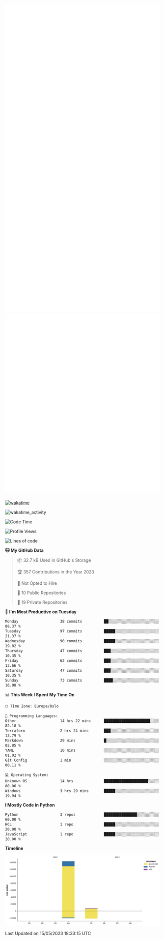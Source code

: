 ![Metrics](/metrics.svg)![Additional metrics](metrics.additional.svg)
----------------------------------------------------------------------------------------------------------------------------------------------------

[![wakatime](https://wakatime.com/badge/user/139c3dc8-b99d-475a-b6b4-e7663d03add8.svg)](https://wakatime.com/@139c3dc8-b99d-475a-b6b4-e7663d03add8)

![wakatime_activity](https://wakatime.com/share/@merca/d0fb6363-0f77-40ae-9525-9b9347ed2e36.svg)

<!--START_SECTION:waka-->
![Code Time](http://img.shields.io/badge/Code%20Time-6%2C639%20hrs%2044%20mins-blue)

![Profile Views](http://img.shields.io/badge/Profile%20Views-3-blue)

![Lines of code](https://img.shields.io/badge/From%20Hello%20World%20I%27ve%20Written-150.4%20thousand%20lines%20of%20code-blue)

**🐱 My GitHub Data** 

> 📦 32.7 kB Used in GitHub's Storage 
 > 
> 🏆 357 Contributions in the Year 2023
 > 
> 🚫 Not Opted to Hire
 > 
> 📜 10 Public Repositories 
 > 
> 🔑 19 Private Repositories 
 > 
📅 **I'm Most Productive on Tuesday** 

```text
Monday                   38 commits          ██░░░░░░░░░░░░░░░░░░░░░░░   08.37 % 
Tuesday                  97 commits          █████░░░░░░░░░░░░░░░░░░░░   21.37 % 
Wednesday                90 commits          █████░░░░░░░░░░░░░░░░░░░░   19.82 % 
Thursday                 47 commits          ███░░░░░░░░░░░░░░░░░░░░░░   10.35 % 
Friday                   62 commits          ███░░░░░░░░░░░░░░░░░░░░░░   13.66 % 
Saturday                 47 commits          ███░░░░░░░░░░░░░░░░░░░░░░   10.35 % 
Sunday                   73 commits          ████░░░░░░░░░░░░░░░░░░░░░   16.08 % 
```


📊 **This Week I Spent My Time On** 

```text
🕑︎ Time Zone: Europe/Oslo

💬 Programming Languages: 
Other                    14 hrs 22 mins      █████████████████████░░░░   82.18 % 
Terraform                2 hrs 24 mins       ███░░░░░░░░░░░░░░░░░░░░░░   13.79 % 
Markdown                 29 mins             █░░░░░░░░░░░░░░░░░░░░░░░░   02.85 % 
YAML                     10 mins             ░░░░░░░░░░░░░░░░░░░░░░░░░   01.02 % 
Git Config               1 min               ░░░░░░░░░░░░░░░░░░░░░░░░░   00.11 % 

💻 Operating System: 
Unknown OS               14 hrs              ████████████████████░░░░░   80.06 % 
Windows                  3 hrs 29 mins       █████░░░░░░░░░░░░░░░░░░░░   19.94 % 
```

**I Mostly Code in Python** 

```text
Python                   3 repos             ███████████████░░░░░░░░░░   60.00 % 
HCL                      1 repo              █████░░░░░░░░░░░░░░░░░░░░   20.00 % 
JavaScript               1 repo              █████░░░░░░░░░░░░░░░░░░░░   20.00 % 
```



**Timeline**

![Lines of Code chart](https://raw.githubusercontent.com/merca/merca/current/assets/bar_graph.png)


 Last Updated on 15/05/2023 18:33:15 UTC
<!--END_SECTION:waka-->
